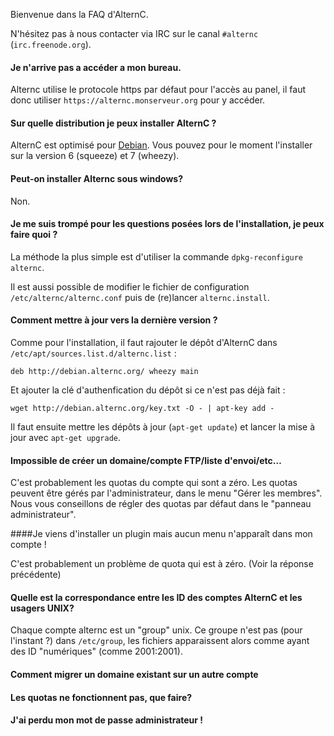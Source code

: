 Bienvenue dans la FAQ d'AlternC.

N'hésitez pas à nous contacter via IRC sur le canal `#alternc` (`irc.freenode.org`).

#### Je n'arrive pas a accéder a mon bureau.

Alternc utilise le protocole https par défaut pour l'accès au panel, il faut donc utiliser ​`https://alternc.monserveur.org` pour y accéder.

#### Sur quelle distribution je peux installer AlternC ?

AlternC est optimisé pour [Debian](https://www.debian.org/). Vous pouvez pour le moment l'installer sur la version 6  (squeeze) et 7 (wheezy).

#### Peut-on installer Alternc sous windows?

Non.

#### Je me suis trompé pour les questions posées lors de l'installation, je peux faire quoi ?

La méthode la plus simple est d'utiliser la commande `dpkg-reconfigure alternc`. 

Il est aussi possible de modifier le fichier de configuration `/etc/alternc/alternc.conf` puis de (re)lancer `alternc.install`.

#### Comment mettre à jour vers la dernière version ?

Comme pour l'installation, il faut rajouter le dépôt d'AlternC dans `/etc/apt/sources.list.d/alternc.list` : 

```
deb http://debian.alternc.org/ wheezy main
```
Et ajouter la clé d'authenfication du dépôt si ce n'est pas déjà fait : 

```
wget http://debian.alternc.org/key.txt -O - | apt-key add -
```

Il faut ensuite mettre les dépôts à jour (`apt-get update`) et lancer la mise à jour avec `apt-get upgrade`.

#### Impossible de créer un domaine/compte FTP/liste d'envoi/etc…

C'est probablement les quotas du compte qui sont a zéro. Les quotas peuvent être gérés par l'administrateur, dans le menu "Gérer les membres". Nous vous conseillons de régler des quotas par défaut dans le "panneau administrateur".

####Je viens d'installer un plugin mais aucun menu n'apparaît dans mon compte !

C'est probablement un problème de quota qui est à zéro. (Voir la réponse précédente)

#### Quelle est la correspondance entre les ID des comptes AlternC et les usagers UNIX?

Chaque compte alternc est un "group" unix. Ce groupe n'est pas (pour l'instant ?) dans `/etc/group`, les fichiers apparaissent alors comme ayant des ID "numériques" (comme 2001:2001).

#### Comment migrer un domaine existant sur un autre compte

#### Les quotas ne fonctionnent pas, que faire?

#### J'ai perdu mon mot de passe administrateur !